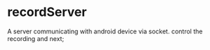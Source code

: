 recordServer
============

A server communicating with android device via socket. control the recording and next;